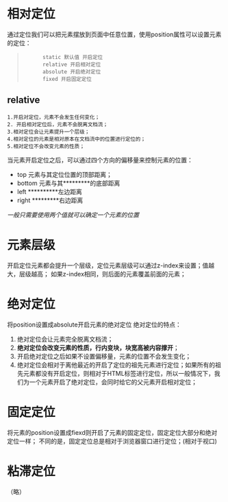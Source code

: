 # 相对定位
通过定位我们可以把元素摆放到页面中任意位置，使用position属性可以设置元素的定位：
>           static 默认值 开启定位
>           relative 开启相对定位
>           absolute 开启绝对定位
>           fixed 开启固定定位   

## relative
    1.开启对定位，元素不会发生任何变化；
    2. 开启相对定位后，元素不会脱离文档流；
    3.相对定位会让元素提升一个层级；
    4.相对定位的元素是相对原本在文档流中的位置进行定位的；
    5.相对定位不会改变元素的性质；

当元素开启定位之后，可以通过四个方向的偏移量来控制元素的位置：
- top 元素与其定位位置的顶部距离；
- bottom 元素与其*********的底部距离
- left **********左边距离
- right *********右边距离     

*一般只需要使用两个值就可以确定一个元素的位置* 

# 元素层级
开启定位元素都会提升一个层级，定位元素层级可以通过z-index来设置；值越大，层级越高；
如果z-index相同，则后面的元素覆盖前面的元素；

# 绝对定位
将position设置成absolute开启元素的绝对定位
绝对定位的特点：
1. 绝对定位会让元素完全脱离文档流；
2.  **绝对定位会改变元素的性质，行内变块，块宽高被内容撑开**；
3. 开启绝对定位之后如果不设置偏移量，元素的位置不会发生变化；
4. 绝对定位会相对于离他最近的开启了定位的祖先元素进行定位；如果所有的祖先元素都没有开启定位，则相对于HTML标签进行定位，所以一般情况下，我们为一个元素开启了绝对定位，会同时给它的父元素开启相对定位；
# 固定定位
将元素的position设置成fiexd则开启了元素的固定定位，固定定位大部分和绝对定位一样；
不同的是，固定定位总是相对于浏览器窗口进行定位；(相对于视口)
# 粘滞定位
（略）